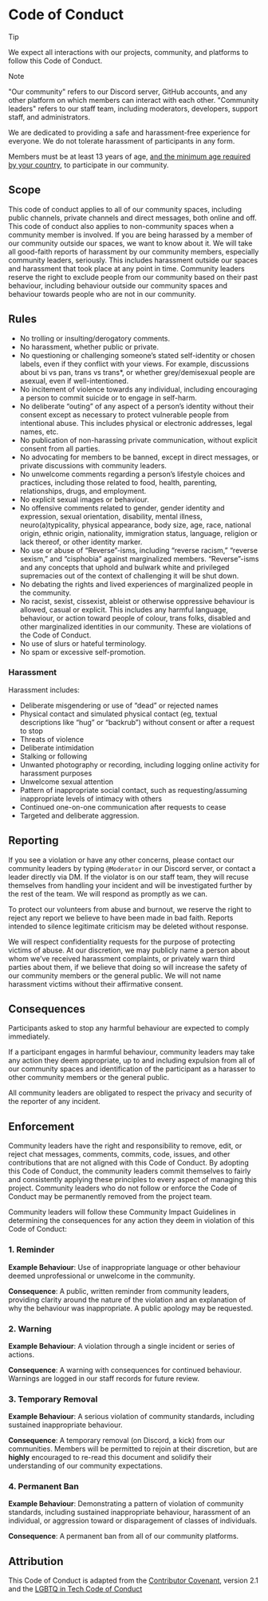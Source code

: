 # Code of Conduct

> [!TIP]
> We expect all interactions with our projects, community, and platforms to follow this Code of Conduct.

> [!NOTE]
> "Our community" refers to our Discord server, GitHub accounts, and any other platform on which members can interact with each other. "Community leaders" refers to our staff team, including moderators, developers, support staff, and administrators.

We are dedicated to providing a safe and harassment-free experience for everyone. We do not tolerate harassment of participants in any form.

Members must be at least 13 years of age, [and the minimum age required by your country](https://support.discord.com/hc/en-us/articles/360040724612), to participate in our community.

## Scope

This code of conduct applies to all of our community spaces, including public channels, private channels and direct messages, both online and off. This code of conduct also applies to non-community spaces when a community member is involved. If you are being harassed by a member of our community outside our spaces, we want to know about it. We will take all good-faith reports of harassment by our community members, especially community leaders, seriously. This includes harassment outside our spaces and harassment that took place at any point in time. Community leaders reserve the right to exclude people from our community based on their past behaviour, including behaviour outside our community spaces and behaviour towards people who are not in our community.

## Rules

- No trolling or insulting/derogatory comments.
- No harassment, whether public or private.
- No questioning or challenging someone’s stated self-identity or chosen labels, even if they conflict with your views. For example, discussions about bi vs pan, trans vs trans\*, or whether grey/demisexual people are asexual, even if well-intentioned.
- No incitement of violence towards any individual, including encouraging a person to commit suicide or to engage in self-harm.
- No deliberate “outing” of any aspect of a person’s identity without their consent except as necessary to protect vulnerable people from intentional abuse. This includes physical or electronic addresses, legal names, etc.
- No publication of non-harassing private communication, without explicit consent from all parties.
- No advocating for members to be banned, except in direct messages, or private discussions with community leaders.
- No unwelcome comments regarding a person’s lifestyle choices and practices, including those related to food, health, parenting, relationships, drugs, and employment.
- No explicit sexual images or behaviour.
- No offensive comments related to gender, gender identity and expression, sexual orientation, disability, mental illness, neuro(a)typicality, physical appearance, body size, age, race, national origin, ethnic origin, nationality, immigration status, language, religion or lack thereof, or other identity marker.
- No use or abuse of “Reverse”-isms, including “reverse racism,” “reverse sexism,” and “cisphobia” against marginalized members. “Reverse”-isms and any concepts that uphold and bulwark white and privileged supremacies out of the context of challenging it will be shut down.
- No debating the rights and lived experiences of marginalized people in the community.
- No racist, sexist, cissexist, ableist or otherwise oppressive behaviour is allowed, casual or explicit. This includes any harmful language, behaviour, or action toward people of colour, trans folks, disabled and other marginalized identities in our community. These are violations of the Code of Conduct.
- No use of slurs or hateful terminology.
- No spam or excessive self-promotion.

### Harassment

Harassment includes:

- Deliberate misgendering or use of “dead” or rejected names
- Physical contact and simulated physical contact (eg, textual descriptions like “hug” or “backrub”) without consent or after a request to stop
- Threats of violence
- Deliberate intimidation
- Stalking or following
- Unwanted photography or recording, including logging online activity for harassment purposes
- Unwelcome sexual attention
- Pattern of inappropriate social contact, such as requesting/assuming inappropriate levels of intimacy with others
- Continued one-on-one communication after requests to cease
- Targeted and deliberate aggression.

## Reporting

If you see a violation or have any other concerns, please contact our community leaders by typing `@Moderator` in our Discord server, or contact a leader directly via DM. If the violator is on our staff team, they will recuse themselves from handling your incident and will be investigated further by the rest of the team. We will respond as promptly as we can.

To protect our volunteers from abuse and burnout, we reserve the right to reject any report we believe to have been made in bad faith. Reports intended to silence legitimate criticism may be deleted without response.

We will respect confidentiality requests for the purpose of protecting victims of abuse. At our discretion, we may publicly name a person about whom we’ve received harassment complaints, or privately warn third parties about them, if we believe that doing so will increase the safety of our community members or the general public. We will not name harassment victims without their affirmative consent.

## Consequences

Participants asked to stop any harmful behaviour are expected to comply immediately.

If a participant engages in harmful behaviour, community leaders may take any action they deem appropriate, up to and including expulsion from all of our community spaces and identification of the participant as a harasser to other community members or the general public.

All community leaders are obligated to respect the privacy and security of the reporter of any incident.

## Enforcement

Community leaders have the right and responsibility to remove, edit, or reject chat messages, comments, commits, code, issues, and other contributions that are not aligned with this Code of Conduct. By adopting this Code of Conduct, the community leaders commit themselves to fairly and consistently applying these principles to every aspect of managing this project. Community leaders who do not follow or enforce the Code of Conduct may be permanently removed from the project team.

Community leaders will follow these Community Impact Guidelines in determining the consequences for any action they deem in violation of this Code of Conduct:

### 1. Reminder

**Example Behaviour**: Use of inappropriate language or other behaviour deemed unprofessional or unwelcome in the community.

**Consequence**: A public, written reminder from community leaders, providing clarity around the nature of the violation and an explanation of why the behaviour was inappropriate. A public apology may be requested.

### 2. Warning

**Example Behaviour**: A violation through a single incident or series of actions.

**Consequence**: A warning with consequences for continued behaviour. Warnings are logged in our staff records for future review.

### 3. Temporary Removal

**Example Behaviour**: A serious violation of community standards, including sustained inappropriate behaviour.

**Consequence**: A temporary removal (on Discord, a kick) from our communities. Members will be permitted to rejoin at their discretion, but are **highly** encouraged to re-read this document and solidify their understanding of our community expectations.

### 4. Permanent Ban

**Example Behaviour**: Demonstrating a pattern of violation of community standards, including sustained inappropriate behaviour, harassment of an individual, or aggression toward or disparagement of classes of individuals.

**Consequence**: A permanent ban from all of our community platforms.

## Attribution

This Code of Conduct is adapted from the [Contributor Covenant](https://www.contributor-covenant.org/version/2/1/code_of_conduct.html), version 2.1 and the [LGBTQ in Tech Code of Conduct](https://lgbtq.technology/coc.html)
